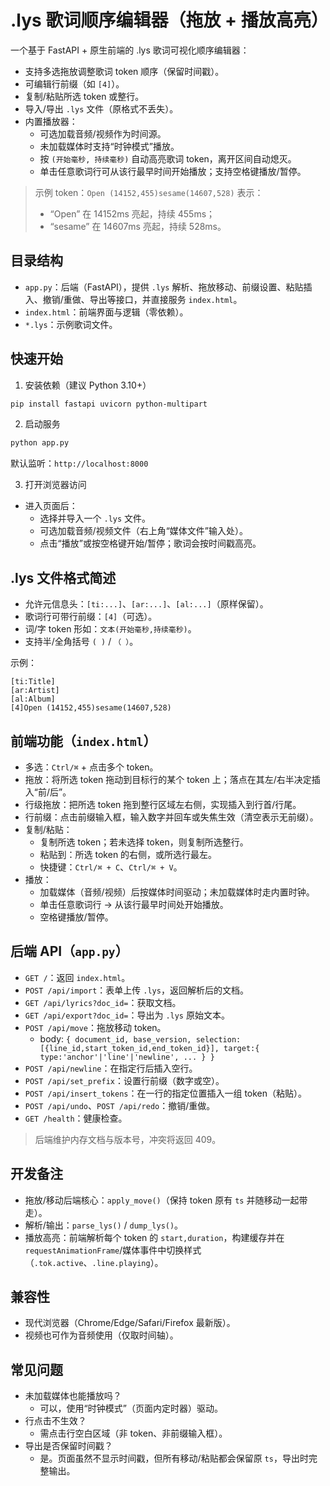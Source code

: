 # .lys 歌词顺序编辑器（拖放 + 播放高亮）

一个基于 FastAPI + 原生前端的 .lys 歌词可视化顺序编辑器：
- 支持多选拖放调整歌词 token 顺序（保留时间戳）。
- 可编辑行前缀（如 `[4]`）。
- 复制/粘贴所选 token 或整行。
- 导入/导出 `.lys` 文件（原格式不丢失）。
- 内置播放器：
  - 可选加载音频/视频作为时间源。
  - 未加载媒体时支持“时钟模式”播放。
  - 按 `(开始毫秒, 持续毫秒)` 自动高亮歌词 token，离开区间自动熄灭。
  - 单击任意歌词行可从该行最早时间开始播放；支持空格键播放/暂停。

> 示例 token：`Open (14152,455)sesame(14607,528)` 表示：
> - “Open” 在 14152ms 亮起，持续 455ms；
> - “sesame” 在 14607ms 亮起，持续 528ms。


## 目录结构
- `app.py`：后端（FastAPI），提供 `.lys` 解析、拖放移动、前缀设置、粘贴插入、撤销/重做、导出等接口，并直接服务 `index.html`。
- `index.html`：前端界面与逻辑（零依赖）。
- `*.lys`：示例歌词文件。


## 快速开始
1) 安装依赖（建议 Python 3.10+）
```bash
pip install fastapi uvicorn python-multipart
```

2) 启动服务
```bash
python app.py
```
默认监听：`http://localhost:8000`

3) 打开浏览器访问
- 进入页面后：
  - 选择并导入一个 `.lys` 文件。
  - 可选加载音频/视频文件（右上角“媒体文件”输入处）。
  - 点击“播放”或按空格键开始/暂停；歌词会按时间戳高亮。


## .lys 文件格式简述
- 允许元信息头：`[ti:...]`、`[ar:...]`、`[al:...]`（原样保留）。
- 歌词行可带行前缀：`[4]`（可选）。
- 词/字 token 形如：`文本(开始毫秒,持续毫秒)`。
- 支持半/全角括号 `( )` / `（ ）`。

示例：
```text
[ti:Title]
[ar:Artist]
[al:Album]
[4]Open (14152,455)sesame(14607,528)
```


## 前端功能（`index.html`）
- 多选：`Ctrl/⌘` + 点击多个 token。
- 拖放：将所选 token 拖动到目标行的某个 token 上；落点在其左/右半决定插入“前/后”。
- 行级拖放：把所选 token 拖到整行区域左右侧，实现插入到行首/行尾。
- 行前缀：点击前缀输入框，输入数字并回车或失焦生效（清空表示无前缀）。
- 复制/粘贴：
  - 复制所选 token；若未选择 token，则复制所选整行。
  - 粘贴到：所选 token 的右侧，或所选行最左。
  - 快捷键：`Ctrl/⌘ + C`、`Ctrl/⌘ + V`。
- 播放：
  - 加载媒体（音频/视频）后按媒体时间驱动；未加载媒体时走内置时钟。
  - 单击任意歌词行 -> 从该行最早时间处开始播放。
  - 空格键播放/暂停。


## 后端 API（`app.py`）
- `GET /`：返回 `index.html`。
- `POST /api/import`：表单上传 `.lys`，返回解析后的文档。
- `GET /api/lyrics?doc_id=`：获取文档。
- `GET /api/export?doc_id=`：导出为 `.lys` 原始文本。
- `POST /api/move`：拖放移动 token。
  - body: `{ document_id, base_version, selection:[{line_id,start_token_id,end_token_id}], target:{ type:'anchor'|'line'|'newline', ... } }`
- `POST /api/newline`：在指定行后插入空行。
- `POST /api/set_prefix`：设置行前缀（数字或空）。
- `POST /api/insert_tokens`：在一行的指定位置插入一组 token（粘贴）。
- `POST /api/undo`、`POST /api/redo`：撤销/重做。
- `GET /health`：健康检查。

> 后端维护内存文档与版本号，冲突将返回 409。


## 开发备注
- 拖放/移动后端核心：`apply_move()`（保持 token 原有 `ts` 并随移动一起带走）。
- 解析/输出：`parse_lys()` / `dump_lys()`。
- 播放高亮：前端解析每个 token 的 `start,duration`，构建缓存并在 `requestAnimationFrame`/媒体事件中切换样式（`.tok.active`、`.line.playing`）。


## 兼容性
- 现代浏览器（Chrome/Edge/Safari/Firefox 最新版）。
- 视频也可作为音频使用（仅取时间轴）。


## 常见问题
- 未加载媒体也能播放吗？
  - 可以，使用“时钟模式”（页面内定时器）驱动。
- 行点击不生效？
  - 需点击行空白区域（非 token、非前缀输入框）。
- 导出是否保留时间戳？
  - 是。页面虽然不显示时间戳，但所有移动/粘贴都会保留原 `ts`，导出时完整输出。